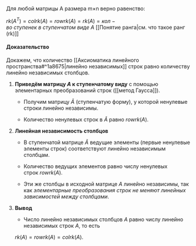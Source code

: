 Для любой матрицы A размера m×n верно равенство:

$rk(A^T) = colrk(A) = rowrk(A) = rk(A) = кол-во\ ступенек\ в\ ступенчатом\ виде\ A$
[[Понятие ранга|см. что такое ранг (rk)]]
#### **Доказательство**

Докажем, что количество [[Аксиоматика линейного пространства#^1a8675|линейно независимых]] строк равно количеству линейно независимых столбцов.

1. **Приведём матрицу $A$ к ступенчатому виду** с помощью элементарных преобразований строк ([[метод Гаусса]]).
    
    - Получим матрицу $\tilde{A}$ (ступенчатую форму), у которой ненулевые строки линейно независимы.
        
    - Количество ненулевых строк в $\tilde{A}$ равно $rowrk(A).$
        
2. **Линейная независимость столбцов**
    
    - В ступенчатой матрице $\tilde{A}$ ведущие элементы (первые ненулевые элементы строк) соответствуют линейно независимым столбцам.
        
    - Количество ведущих элементов равно числу ненулевых строк $rowrk(A).$
        
    - Эти же столбцы в исходной матрице $A$ линейно независимы, так как *элементарные преобразования строк не меняют линейных зависимостей между столбцами*.
        
3. **Вывод**
    
    - Число линейно независимых столбцов $A$ равно числу линейно независимых строк $A$, то есть
    
    $rk(A)=rowrk(A)=colrk(A).$

